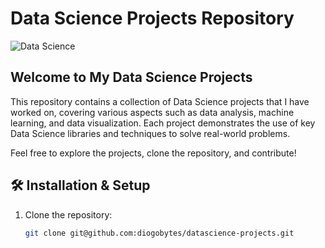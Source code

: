 # Data Science Projects Repository

![Data Science](https://upload.wikimedia.org/wikipedia/commons/thumb/3/38/Jupyter_logo.svg/800px-Jupyter_logo.svg.png)


## Welcome to My Data Science Projects

This repository contains a collection of Data Science projects that I have worked on, covering various aspects such as data analysis, machine learning, and data visualization. Each project demonstrates the use of key Data Science libraries and techniques to solve real-world problems.

Feel free to explore the projects, clone the repository, and contribute!

## 🛠️ Installation & Setup

1. Clone the repository:
   ```bash
   git clone git@github.com:diogobytes/datascience-projects.git
   ```
